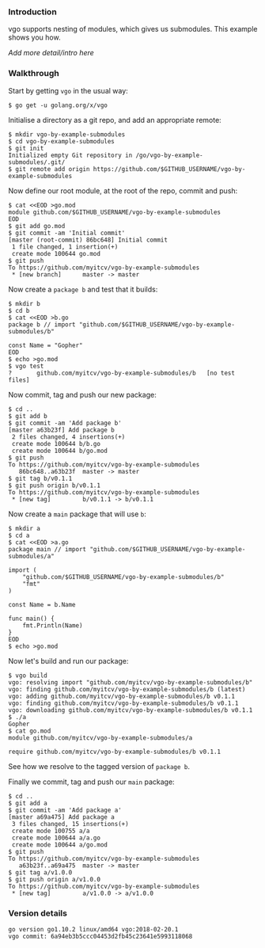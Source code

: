 <!-- __JSON: egrunner script.sh # LONG ONLINE

### Introduction

vgo supports nesting of modules, which gives us submodules. This example shows you how.

_Add more detail/intro here_

### Walkthrough

Start by getting `vgo` in the usual way:

```
{{PrintBlock "go get vgo" -}}
```

Initialise a directory as a git repo, and add an appropriate remote:


```
{{PrintBlock "setup" -}}
```

Now define our root module, at the root of the repo, commit and push:

```
{{PrintBlock "define repo root module" -}}
```

Now create a `package b` and test that it builds:

```
{{PrintBlock "create package b" -}}
```

Now commit, tag and push our new package:

```
{{PrintBlock "commit and tag b" -}}
```

Now create a `main` package that will use `b`:

```
{{PrintBlock "create package a" -}}
```

Now let's build and run our package:


```
{{PrintBlock "run package a" -}}
```

See how we resolve to the tagged version of `package b`.


Finally we commit, tag and push our `main` package:


```
{{PrintBlock "commit and tag a" -}}
```

### Version details

```
{{PrintBlockOut "version details" -}}
```

-->

### Introduction

vgo supports nesting of modules, which gives us submodules. This example shows you how.

_Add more detail/intro here_

### Walkthrough

Start by getting `vgo` in the usual way:

```
$ go get -u golang.org/x/vgo
```

Initialise a directory as a git repo, and add an appropriate remote:


```
$ mkdir vgo-by-example-submodules
$ cd vgo-by-example-submodules
$ git init
Initialized empty Git repository in /go/vgo-by-example-submodules/.git/
$ git remote add origin https://github.com/$GITHUB_USERNAME/vgo-by-example-submodules
```

Now define our root module, at the root of the repo, commit and push:

```
$ cat <<EOD >go.mod
module github.com/$GITHUB_USERNAME/vgo-by-example-submodules
EOD
$ git add go.mod
$ git commit -am 'Initial commit'
[master (root-commit) 86bc648] Initial commit
 1 file changed, 1 insertion(+)
 create mode 100644 go.mod
$ git push
To https://github.com/myitcv/vgo-by-example-submodules
 * [new branch]      master -> master
```

Now create a `package b` and test that it builds:

```
$ mkdir b
$ cd b
$ cat <<EOD >b.go
package b // import "github.com/$GITHUB_USERNAME/vgo-by-example-submodules/b"

const Name = "Gopher"
EOD
$ echo >go.mod
$ vgo test
?   	github.com/myitcv/vgo-by-example-submodules/b	[no test files]
```

Now commit, tag and push our new package:

```
$ cd ..
$ git add b
$ git commit -am 'Add package b'
[master a63b23f] Add package b
 2 files changed, 4 insertions(+)
 create mode 100644 b/b.go
 create mode 100644 b/go.mod
$ git push
To https://github.com/myitcv/vgo-by-example-submodules
   86bc648..a63b23f  master -> master
$ git tag b/v0.1.1
$ git push origin b/v0.1.1
To https://github.com/myitcv/vgo-by-example-submodules
 * [new tag]         b/v0.1.1 -> b/v0.1.1
```

Now create a `main` package that will use `b`:

```
$ mkdir a
$ cd a
$ cat <<EOD >a.go
package main // import "github.com/$GITHUB_USERNAME/vgo-by-example-submodules/a"

import (
	"github.com/$GITHUB_USERNAME/vgo-by-example-submodules/b"
	"fmt"
)

const Name = b.Name

func main() {
	fmt.Println(Name)
}
EOD
$ echo >go.mod
```

Now let's build and run our package:


```
$ vgo build
vgo: resolving import "github.com/myitcv/vgo-by-example-submodules/b"
vgo: finding github.com/myitcv/vgo-by-example-submodules/b (latest)
vgo: adding github.com/myitcv/vgo-by-example-submodules/b v0.1.1
vgo: finding github.com/myitcv/vgo-by-example-submodules/b v0.1.1
vgo: downloading github.com/myitcv/vgo-by-example-submodules/b v0.1.1
$ ./a
Gopher
$ cat go.mod
module github.com/myitcv/vgo-by-example-submodules/a

require github.com/myitcv/vgo-by-example-submodules/b v0.1.1
```

See how we resolve to the tagged version of `package b`.


Finally we commit, tag and push our `main` package:


```
$ cd ..
$ git add a
$ git commit -am 'Add package a'
[master a69a475] Add package a
 3 files changed, 15 insertions(+)
 create mode 100755 a/a
 create mode 100644 a/a.go
 create mode 100644 a/go.mod
$ git push
To https://github.com/myitcv/vgo-by-example-submodules
   a63b23f..a69a475  master -> master
$ git tag a/v1.0.0
$ git push origin a/v1.0.0
To https://github.com/myitcv/vgo-by-example-submodules
 * [new tag]         a/v1.0.0 -> a/v1.0.0
```

### Version details

```
go version go1.10.2 linux/amd64 vgo:2018-02-20.1
vgo commit: 6a94eb3b5ccc04453d2fb45c23641e5993118068
```

<!-- END -->
